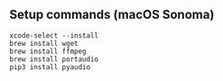 
## Setup commands (macOS Sonoma)

```
xcode-select --install
brew install wget
brew install ffmpeg
brew install portaudio
pip3 install pyaudio
```
